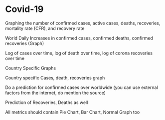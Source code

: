 # Covid-19

Graphing the number of confirmed cases, active cases, deaths, recoveries, mortality rate (CFR), and recovery rate

World Daily Increases in confirmed cases, confirmed deaths, confirmed recoveries (Graph)

Log of cases over time, log of death over time, log of corona recoveries over time

Country Specific Graphs

Country specific Cases, death, recoveries graph

Do a prediction for confirmed cases over worldwide (you can use external factors from the internet, do mention the source)

Prediction of Recoveries, Deaths as well 

All metrics should contain Pie Chart, Bar Chart, Normal Graph too
